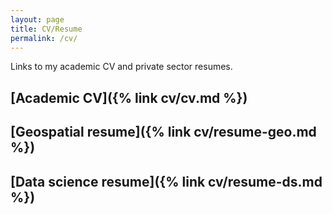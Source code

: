 ```yaml
---
layout: page
title: CV/Resume
permalink: /cv/
---
```


Links to my academic CV and private sector resumes.

## [Academic CV]({% link cv/cv.md %})

## [Geospatial resume]({% link cv/resume-geo.md %})

## [Data science resume]({% link cv/resume-ds.md %})
